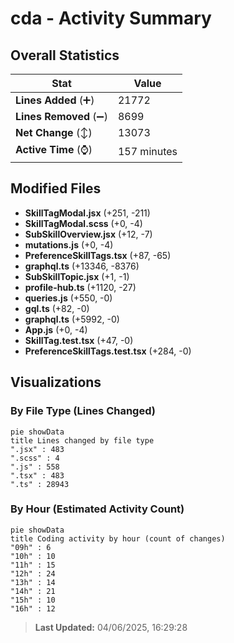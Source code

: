 # cda - Activity Summary 

## Overall Statistics

| Stat                   | Value                                                             |
| ---------------------- | ----------------------------------------------------------------- |
| **Lines Added** (➕)   | 21772                                          |
| **Lines Removed** (➖) | 8699                                        |
| **Net Change** (↕)    | 13073                |
| **Active Time** (⌚)   | 157 minutes |


## Modified Files
- **SkillTagModal.jsx** (+251, -211)
- **SkillTagModal.scss** (+0, -4)
- **SubSkillOverview.jsx** (+12, -7)
- **mutations.js** (+0, -4)
- **PreferenceSkillTags.tsx** (+87, -65)
- **graphql.ts** (+13346, -8376)
- **SubSkillTopic.jsx** (+1, -1)
- **profile-hub.ts** (+1120, -27)
- **queries.js** (+550, -0)
- **gql.ts** (+82, -0)
- **graphql.ts** (+5992, -0)
- **App.js** (+0, -4)
- **SkillTag.test.tsx** (+47, -0)
- **PreferenceSkillTags.test.tsx** (+284, -0)

## Visualizations

### By File Type (Lines Changed)

```mermaid
pie showData
title Lines changed by file type
".jsx" : 483
".scss" : 4
".js" : 558
".tsx" : 483
".ts" : 28943
```

### By Hour (Estimated Activity Count)

```mermaid
pie showData
title Coding activity by hour (count of changes)
"09h" : 6
"10h" : 10
"11h" : 15
"12h" : 24
"13h" : 14
"14h" : 21
"15h" : 10
"16h" : 12
```


> **Last Updated:** 04/06/2025, 16:29:28